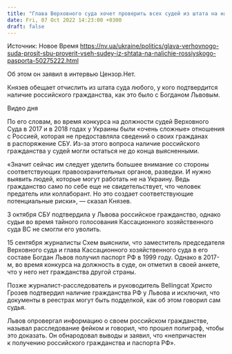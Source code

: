 ```yaml
---
title: "Глава Верховного суда хочет проверить всех судей из штата на наличие российского паспорта. Обратился в СБУ"
date: Fri, 07 Oct 2022 14:23:00 +0300
draft: false
---
```

Источник: Новое Время https://nv.ua/ukraine/politics/glava-verhovnogo-suda-prosit-sbu-proverit-vseh-sudey-iz-shtata-na-nalichie-rossiyskogo-pasporta-50275222.html


 Об этом он заявил в интервью Цензор.Нет.

Князев обещает отчислить из штата суда любого, у кого подтвердится наличие российского гражданства, как это было с Богданом Львовым.

 Видео дня   

По его словам, во время конкурса на должности судей Верховного Суда в 2017 и в 2018 годах у Украины были «очень сложные» отношения с Россией, которая не предоставляла сведений о своих гражданах в распоряжение СБУ. Из-за этого вопроса наличие российского гражданства у судей могли остаться не до конца выясненными.

«Значит сейчас им следует уделить большее внимание со стороны соответствующих правоохранительных органов, разведки. И нужно выявить людей, которые могут работать не на Украину. Ведь гражданство само по себе еще не свидетельствует, что человек предатель или коллаборант. Но это создает соответствующие потенциальные риски», — сказал Князев.

3 октября СБУ подтвердила у Львова российское гражданство, однако судьи во время тайного голосования Кассационного хозяйственного суда ВС не смогли его уволить.

15 сентября журналисты Схем выяснили, что заместитель председателя Верховного суда и глава Кассационного хозяйственного суда в его составе Богдан Львов получил паспорт РФ в 1999 году. Однако в 2017-м, во время конкурса на должность в суде, он отметил в своей анкете, что у него нет гражданства другой страны.

Позже журналист-расследователь и руководитель Bellingcat Христо Грозев подтвердил наличие гражданства РФ у Львова и исключил, что документы в реестрах могут быть подделкой, как об этом говорил сам судья.

Львов опровергал информацию о своем российском гражданстве, называл расследование фейком и говорил, что прошел полиграф, чтобы это доказать. Он обнародовал выводы и заявил, что «непричастен к получению российского гражданства и паспорта РФ».
